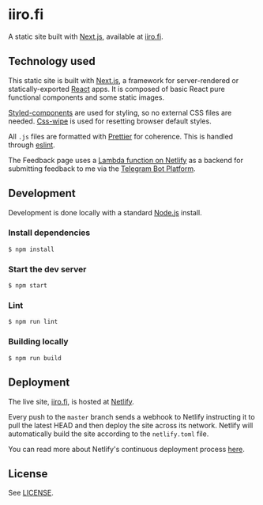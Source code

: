 # iiro.fi

A static site built with [Next.js](https://github.com/zeit/next.js/), available at [iiro.fi](https://iiro.fi).

## Technology used

This static site is built with [Next.js](https://github.com/zeit/next.js/), a framework for server-rendered or statically-exported [React](https://facebook.github.io/react/) apps. It is composed of basic React pure functional components and some static images.

[Styled-components](https://styled-components.com) are used for styling, so no external CSS files are needed. [Css-wipe](https://github.com/stackcss/css-wipe) is used for resetting browser default styles.

All `.js` files are formatted with [Prettier](https://prettier.io) for coherence. This is handled through [eslint](http://eslint.org).

The Feedback page uses a [Lambda function on Netlify](https://functions-beta--www.netlify.com/docs/lambda-functions/) as a backend for submitting feedback to me via the [Telegram Bot Platform](https://core.telegram.org/bots).

## Development

Development is done locally with a standard [Node.js](https://nodejs.org/en/) install.

### Install dependencies
```
$ npm install
```

### Start the dev server
```
$ npm start
```

### Lint
```
$ npm run lint
```

### Building locally
```
$ npm run build
```

## Deployment

The live site, [iiro.fi](https://iiro.fi), is hosted at [Netlify](https://www.netlify.com).

Every push to the `master` branch sends a webhook to Netlify instructing it to pull the latest HEAD and then deploy the site across its network. Netlify will automatically build the site according to the `netlify.toml` file.

You can read more about Netlify's continuous deployment process [here](https://www.netlify.com/docs/continuous-deployment/).

## License

See [LICENSE](./LICENSE).
